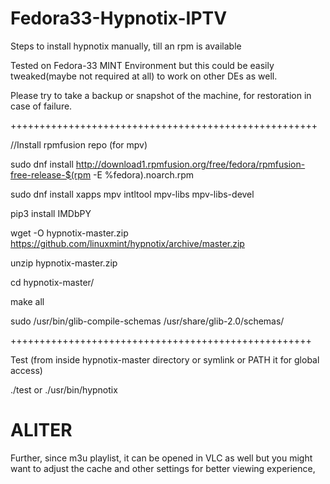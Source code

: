 # Fedora33-Hypnotix-IPTV

Steps to install hypnotix manually, till an rpm is available

Tested on Fedora-33 MINT Environment but this could be easily tweaked(maybe not required at all) to work on other DEs as well.

Please try to take a backup or snapshot of the machine, for restoration in case of failure.

+++++++++++++++++++++++++++++++++++++++++++++++++++++

//Install rpmfusion repo (for mpv)

sudo dnf install http://download1.rpmfusion.org/free/fedora/rpmfusion-free-release-$(rpm -E %fedora).noarch.rpm

sudo dnf install xapps mpv intltool mpv-libs mpv-libs-devel

pip3 install IMDbPY

wget -O hypnotix-master.zip https://github.com/linuxmint/hypnotix/archive/master.zip

unzip hypnotix-master.zip

cd hypnotix-master/

make all

sudo /usr/bin/glib-compile-schemas /usr/share/glib-2.0/schemas/

++++++++++++++++++++++++++++++++++++++++++++++++++++

Test (from inside hypnotix-master directory or symlink or PATH it for global access)

./test or ./usr/bin/hypnotix


# ALITER

Further, since m3u playlist, it can be opened in VLC as well but you might want to adjust the cache and other settings for better viewing experience,

